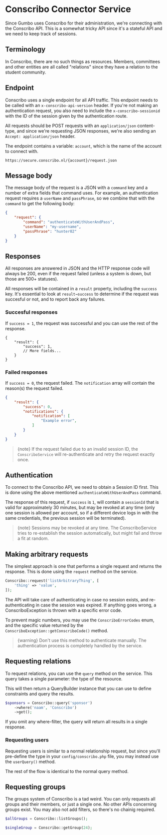 # Conscribo Connector Service

Since Gumbo uses Conscribo for their administration, we're connecting with the
Conscribo API. This is a somewhat tricky API since it's a stateful API and we
need to keep track of sessions.

## Terminology

In Conscribo, there are no such things as resources. Members, committees and
other entities are all called "relations" since they have a relation to the
student community.

## Endpoint

Conscribo uses a single endpoint for all API traffic. This endpoint
needs to be called with an `x-conscribo-api-version` header. If you're
not making an authentication request, you also need to include the `x-conscribo-sessionid`
with the ID of the session given by the authentication route.

All requests should be POST requests with an `application/json` content-type,
and since we're requesting JSON responses, we're also sending an `Accept: application/json` header.

The endpoint contains a variable: `account`, which is the name of the account to connect with.

```text
https://secure.conscribo.nl/{account}/request.json
```

## Message body

The message body of the request is a JSON with a `command` key and
a number of extra fields that command uses. For example, an authentication request
requires a `userName` and `passPhrase`, so we combine that with the `command` to get
the following body:

```json
{
    "request": {
        "command": "authenticateWithUserAndPass",
        "userName": "my-username",
        "passPhrase": "hunter02"
    }
}
```

## Responses

All responses are answered in JSON and the HTTP response
code will always be 200, even if the request failed (unless
a system is down, but those are 500+ statuses).

All responses will be contained in a `result` property, including
the `success` key. It's essential to look at `result→success` to
determine if the request was succesful or not, and to report
back any failures.

### Succesful responses

If `success = 1`, the request was successful and you can use the
rest of the response.

```jsonc
{
    "result": {
        "success": 1,
        // More fields...
    }
}
```

### Failed responses

If `success = 0`, the request failed. The `notification` array will contain the reason(s)
the request failed.

```json
{
    "result": {
        "success": 0,
        "notifications": {
            "notification": [
                "Example error",
            ]
        }
    }
}
```

> {note} If the request failed due to an invalid session ID, the
> `ConscriboService` will re-authenticate and retry the request
> exactly once.

## Authentication

To connect to the Conscribo API, we need to obtain a Session ID first. This is
done using the above mentioned `authenticateWithUserAndPass` command.

The response of this request, if `success` is `1`, will contain a `sessionId`
that is valid for approximately 30 minutes, but may be revoked at any time
(only one session is allowed per account, so if a different device logs in with
the same credentials, the previous session will be terminated).

> {note} Sessions may be revoked at any time. The ConscriboService tries to
> re-establish the session automatically, but might fail and throw a fit at
> random.

## Making arbitrary requests

The simplest approach is one that performs a single request and returns the
response. This is done using the `request` method on the service.

```php
Conscribo::request('listArbitraryThing', [
    'thing' => 'value',
]);
```

The API will take care of authenticating in case no session exists, and re-authenticating
in case the session was expired. If anything goes wrong, a ConscriboException is thrown with
a specific error code.

To prevent magic numbers, you may use the `ConscriboErrorCodes` enum, and the specific value returned by the
`ConscriboException::getConscriboCode()` method.

> {warning} Don't use this method to authenticate manually.
> The authentication process is completely handled by the service.

## Requesting relations

To request relations, you can use the `query` method on the service.
This query takes a single parameter: the type of the resource.

This will then return a QueryBuilder instance that you can use to
define constraints and query the results.

```php
$sponsors = Conscribo::query('sponsor')
    ->where('naam', 'Conscribo')
    ->get();
```

If you omit any where-filter, the query will return all results in a single response.

### Requesting users

Requesting users is similar to a normal relationship request, but since you'll pre-define
the type in your `config/conscribo.php` file, you may instead use the `userQuery()` method.

The rest of the flow is identical to the normal query method.

## Requesting groups

The groups system of Conscribo is a tad weird. You can only requests all groups and their members,
or just a single one. No other APIs concerning groups exist. You may also not add filters, so there's
no chainig required.

```php
$allGroups = Conscribo::listGroups();

$singleGroup = Conscribo::getGroup(24);
```
